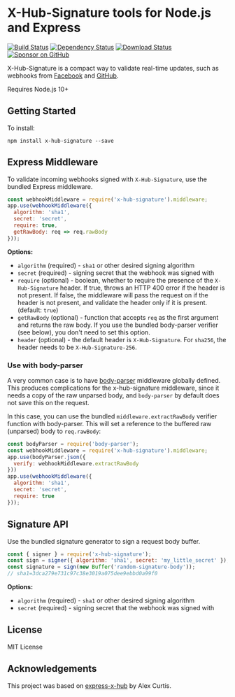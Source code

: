 # X-Hub-Signature tools for Node.js and Express

[![Build Status](https://travis-ci.org/compwright/x-hub-signature.svg?branch=master)](https://travis-ci.org/compwright/x-hub-signature)
[![Dependency Status](https://img.shields.io/david/compwright/x-hub-signature.svg?style=flat-square)](https://david-dm.org/compwright/x-hub-signature)
[![Download Status](https://img.shields.io/npm/dm/x-hub-signature.svg?style=flat-square)](https://www.npmjs.com/package/x-hub-signature)
[![Sponsor on GitHub](https://img.shields.io/static/v1?label=Sponsor&message=❤&logo=GitHub&link=https://github.com/sponsors/compwright)](https://github.com/sponsors/compwright)

X-Hub-Signature is a compact way to validate real-time updates, such as webhooks from [Facebook](https://developers.facebook.com/docs/graph-api/webhooks/) and [GitHub](https://developer.github.com/webhooks/securing/).

Requires Node.js 10+

## Getting Started

To install:

```shell
npm install x-hub-signature --save
```

## Express Middleware

To validate incoming webhooks signed with `X-Hub-Signature`, use the bundled Express middleware.

```javascript
const webhookMiddleware = require('x-hub-signature').middleware;
app.use(webhookMiddleware({
  algorithm: 'sha1',
  secret: 'secret',
  require: true,
  getRawBody: req => req.rawBody
}));
```

**Options:**

* `algorithm` (required) - `sha1` or other desired signing algorithm
* `secret` (required) - signing secret that the webhook was signed with
* `require` (optional) - boolean, whether to require the presence of the `X-Hub-Signature` header. If true, throws an HTTP 400 error if the header is not present. If false, the middleware will pass the request on if the header is not present, and validate the header only if it is present. (default: `true`)
* `getRawBody` (optional) - function that accepts `req` as the first argument and returns the raw body. If you use the bundled body-parser verifier (see below), you don't need to set this option.
* `header` (optional) - the default header is `X-Hub-Signature`. For `sha256`, the header needs to be `X-Hub-Signature-256`.

### Use with body-parser

A very common case is to have [body-parser](https://github.com/expressjs/body-parser) middleware globally defined. This produces complications for the x-hub-signature middleware, since it needs a copy of the raw unparsed body, and `body-parser` by default does not save this on the request.

In this case, you can use the bundled `middleware.extractRawBody` verifier function with body-parser. This will set a reference to the buffered raw (unparsed) body to `req.rawBody`:

```javascript
const bodyParser = require('body-parser');
const webhookMiddleware = require('x-hub-signature').middleware;
app.use(bodyParser.json({
  verify: webhookMiddleware.extractRawBody
}))
app.use(webhookMiddleware({
  algorithm: 'sha1',
  secret: 'secret',
  require: true
}));
```

## Signature API

Use the bundled signature generator to sign a request body buffer.

```javascript
const { signer } = require('x-hub-signature');
const sign = signer({ algorithm: 'sha1', secret: 'my_little_secret' });
const signature = sign(new Buffer('random-signature-body'));
// sha1=3dca279e731c97c38e3019a075dee9ebbd0a99f0
```

**Options:**

* `algorithm` (required) - `sha1` or other desired signing algorithm
* `secret` (required) - signing secret that the webhook was signed with

## License

MIT License

## Acknowledgements

This project was based on [express-x-hub](https://github.com/alexcurtis/express-x-hub) by Alex Curtis.
